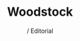 ---
title: Woodstock
subtitle: / Editorial
link: https://www.behance.net/gallery/79323347/WOODSTOCK
link-title: Woodstock
image-src: assets/images/woodstock.png
image-alt: Woodstock Project thumbnail
---